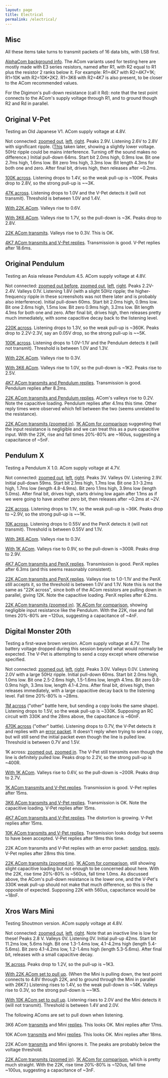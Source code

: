 ```yaml
---
layout: page
title: Electrical
permalink: /electrical/
---
```


## Misc

All these items take turns to transmit packets of 16 data bits, with LSB first.

[AlphaCom background info](https://www.alphahub.site/guide). The ACom variants used for testing here are mostly made with E3 series resistors, named after R1, with R2 equal to R1 plus the resistor 2 ranks below it. For example: R1=4K7 with R2=4K7+1K; R1=10K with R2=10K+2K2. R1=3K6 with R2=4K7 is also present, to be closer to the ACom recommended values.

For the Digimon's pull-down resistance (call it Rd): note that the test point connects to the ACom's supply voltage through R1, and to ground though R2 and Rd in parallel.

## Original V-Pet

Testing an Old Japanese V1. ACom supply voltage at 4.8V.

Not connected: [zoomed out](/images/scope/vpet_open_20ms.png), [left](/images/scope/vpet_open1.png), [right](/images/scope/vpet_open2.png). Peaks 2.9V. Listening 2.6V to 2.8V with significant ripple. ([This](/images/scope/vpet_open_ripple_later.png) taken later, showing a slightly lower voltage. 50Hz ripple could be mains interference. Turning off the sound makes no difference.) Initial pull-down 64ms. Start bit 2.0ms high, 0.9ms low. Bit one 2.7ms high, 1.6ms low. Bit zero 1ms high, 3.3ms low. Bit length 4.3ms for both one and zero. After final bit, drives high, then releases after ~0.2ms.

[100K across](/images/scope/vpet_100k.png). Listening drops to 1.4V, so the weak pull-up is ~100K. Peaks drop to 2.8V, so the strong pull-up is ~~3K.

[47K across](/images/scope/vpet_47k_pulled.png). Listening drops to 1.0V and the V-Pet detects it (will not transmit). Threshold is between 1.0V and 1.4V.

[With 22K ACom](/images/scope/vpet_ar22k.png). Valleys rise to 0.6V.

[With 3K6 ACom](/images/scope/vpet_ar3k6.png). Valleys rise to 1.7V, so the pull-down is ~3K. Peaks drop to 2.8V.

[22K ACom transmits](/images/scope/vpet_as22k.png). Valleys rise to 0.3V. This is OK.

[4K7 ACom transmits and V-Pet replies](/images/scope/vpet_asr4k7.png). Transmission is good. V-Pet replies after 18.6ms.

## Original Pendulum

Testing an Asia release Pendulum 4.5. ACom supply voltage at 4.8V.

Not connected: [zoomed out before](/images/scope/pen_open_20ms_before.png), [zoomed out](/images/scope/pen_open_20ms.png), [left](/images/scope/pen_open1.png), [right](/images/scope/pen_open2.png). Peaks 2.2V-2.4V. Valleys 0.1V. Listening 1.8V (with a slight 50Hz ripple; the higher-frequency ripple in these screenshots was not there later and is probably also interference). Initial pull-down 60ms. Start bit 2.0ms high, 0.9ms low. Bit one 2.6ms high, 1.5ms low. Bit zero 0.9ms high, 3.2ms low. Bit length 4.1ms for both one and zero. After final bit, drives high, then releases pretty much immediately, with some capacitive decay back to the listening level.

[220K across](/images/scope/pen_220k.png). Listening drops to 1.3V, so the weak pull-up is ~360K. Peaks drop to 2.2V-2.3V, say an 0.05V drop, so the strong pull-up is ~~5K.

[100K across](/images/scope/pen_100k_pulled.png). Listening drops to 1.0V-1.1V and the Pendulum detects it (will not transmit). Threshold is between 1.0V and 1.3V.

[With 22K ACom](/images/scope/pen_ar22k.png). Valleys rise to 0.3V.

[With 3K6 ACom](/images/scope/pen_ar3k6.png). Valleys rise to 1.0V, so the pull-down is ~1K2. Peaks rise to 2.5V.

[4K7 ACom transmits and Pendulum replies](/images/scope/pen_asr4k7.png). Transmission is good. Pendulum replies after 8.2ms.

[22K ACom transmits and Pendulum replies](/images/scope/pen_asr22k.png). ACom's valleys rise to 0.2V. Note the capacitive loading. Pendulum replies after 4.1ms this time. Other reply times were observed which fell between the two (seems unrelated to the resistance).

[22K ACom transmits (zoomed in)](/images/scope/pen_as22k_1ms.png). [1K ACom for comparison](/images/scope/pen_as1k_1ms.png) suggesting that the input resistance is negligible and we can treat this as a pure capacitive input. With the 22K, rise and fall times 20%-80% are ~160us, suggesting a capacitance of ~5nF.

## Pendulum X

Testing a Pendulum X 1.0. ACom supply voltage at 4.7V.

Not connected: [zoomed out](/images/scope/penx_open_20ms.png), [left](/images/scope/penx_open1.png), [right](/images/scope/penx_open2.png). Peaks 3V. Valleys 0V. Listening 2.9V. Initial pull-down 59ms. Start bit 2.1ms high, 1.7ms low. Bit one 3.1-3.2ms high, 1.7ms low (length 4.8-4.9ms). Bit zero 1.1ms high, 3.9ms low (length 5.0ms). After final bit, drives high, starts driving low again after 1.1ms as if we were going to have another zero bit, then releases after ~0.2ms at ~2V.

[22K across](/images/scope/penx_22k.png). Listening drops to 1.1V, so the weak pull-up is ~36K. Peaks drop to ~2.9V, so the strong pull-up is ~~1K.

[10K across](/images/scope/penx_10k_pulled.png). Listening drops to 0.55V and the PenX detects it (will not transmit). Threshold is between 0.55V and 1.1V.

[With 3K6 ACom](/images/scope/penx_ar3k6.png). Valleys rise to 0.3V.

[With 1K ACom](/images/scope/penx_ar1k.png). Valleys rise to 0.9V, so the pull-down is ~300R. Peaks drop to 2.9V.

[4K7 ACom transmits and PenX replies](/images/scope/penx_asr4k7.png). Transmission is good. PenX replies after 6.3ms (and this seems reasonably consistent).

[22K ACom transmits and PenX replies](/images/scope/penx_asr22k_ok.png). Valleys rise to 1.0-1.1V and the PenX still accepts it, so the threshold is between 1.0V and 1.1V. Note this is not the same as "22K across", since both of the ACom resistors are pulling down in parallel, giving 12K. Note the capacitive loading. PenX replies after 6.2ms.

[22K ACom transmits (zoomed in)](/images/scope/penx_as22k_1ms.png). [1K ACom for comparison](/images/scope/penx_as1k_1ms.png), showing negligible input resistance like the Pendulum. With the 22K, rise and fall times 20%-80% are ~120us, suggesting a capacitance of ~4nF.

## Digital Monster 20th

Testing a first-wave brown version. ACom supply voltage at 4.7V. The battery voltage dropped during this session beyond what would normally be expected. The V-Pet is attempting to send a copy except where otherwise specified.

Not connected: [zoomed out](/images/scope/dm20_open_50ms.png), [left](/images/scope/dm20_open1.png), [right](/images/scope/dm20_open2.png). Peaks 3.0V. Valleys 0.0V. Listening 2.0V with a large 50Hz ripple. Initial pull-down 60ms. Start bit 2.0ms high, 1.0ms low. Bit one 2.5-2.6ms high, 1.5-1.6ms low, length 4.1ms. Bit zero 0.8-0.9ms high, 3.3ms low, length 4.1-4.2ms. After final bit, drives high, then releases immediately, with a large capacitive decay back to the listening level. Fall time 20%-80% is ~28ms.

[1M across](/images/scope/dm20_1M_other_50ms.png) ("other" battle here, but sending a copy looks the same shape). Listening drops to 1.5V, so the weak pull-up is ~330K. Supposing an RC circuit with 330K and the 28ms above, the capacitance is ~60nF.

[470K across](/images/scope/dm20_470k_other_50ms.png) ("other" battle). Listening drops to 0.7V, the V-Pet detects it and replies with an [error packet](/images/scope/dm20_470k_other_20ms_pkt2.png). It doesn't reply when trying to send a copy, but will still send the initial packet even though the line is pulled low. Threshold is between 0.7V and 1.5V.

1K across: [zoomed out](/images/scope/dm20_1k_20ms.png), [zoomed in](/images/scope/dm20_1k.png). The V-Pet still transmits even though the line is definitely pulled low. Peaks drop to 2.2V, so the strong pull-up is ~400R.

[With 1K ACom](/images/scope/dm20_ar1k.png). Valleys rise to 0.6V, so the pull-down is ~200R. Peaks drop to 2.7V.

[1K ACom transmits and V-Pet replies](/images/scope/dm20_asr1k.png). Transmission is good. V-Pet replies after 15ms.

[3K6 ACom transmits and V-Pet replies](/images/scope/dm20_asr3k6.png). Transmission is OK. Note the capacitive loading. V-Pet replies after 15ms.

[4K7 ACom transmits and V-Pet replies](/images/scope/dm20_asr4k7.png). The distortion is growing. V-Pet replies after 15ms.

[10K ACom transmits and V-Pet replies](/images/scope/dm20_asr10k_20ms_2.png). Transmission looks dodgy but seems to have been accepted. V-Pet replies after 19ms this time.

22K ACom transmits and V-Pet replies with an error packet: [sending](/images/scope/dm20_asr22k_20ms_1.png), [reply](/images/scope/dm20_asr22k_20ms_2.png). V-Pet replies after 28ms this time.

[22K ACom transmits (zoomed in)](/images/scope/dm20_as22k_2ms.png). [1K ACom for comparison](/images/scope/dm20_as1k_2ms.png), still showing slight capacitive loading but not enough to be concerned about here. With the 22K, rise time 20%-80% is ~560us, fall time 1.0ms. As discussed above, the ACom's pull-down resistance is the lower one, and the V-Pet's 330K weak pull-up should not make that much difference, so this is the opposite of expected. Supposing 22K with 560us, capacitance would be ~18nF.

## Xros Wars Mini

Testing Shoutmon version. ACom supply voltage at 4.8V.

Not connected: [zoomed out](/images/scope/xrosmini_open_20ms.png), [left](/images/scope/xrosmini_open1.png), [right](/images/scope/xrosmini_open2.png). Note that an inactive line is low for these! Peaks 2.8 V. Valleys 0V. Listening 0V. Initial pull-up 42ms. Start bit 11.2ms low, 5.6ms high. Bit one 1.3-1.4ms low, 4.1-4.2ms high (length 5.4-5.6ms). Bit zero 4.1-4.2ms low, 1.2-1.4ms high (length 5.3-5.6ms). After final bit, releases with a small capacitive decay.

[1K across](/images/scope/xrosmini_1k.png). Peaks drop to 1.2V, so the pull-up is ~1K3.

[With 22K ACom set to pull up](/images/scope/xrosmini_aur22k.png). (When the Mini is pulling down, the test point connects to 4.8V through 22K, and to ground through the Mini in parallel with 26K7.) Listening rises to 1.4V, so the weak pull-down is ~14K. Valleys rise to 0.3V, so the strong pull-down is ~~1K5.

[With 10K ACom set to pull up](/images/scope/xrosmini_au10k_error.png). Listening rises to 2.0V and the Mini detects it (will not transmit). Threshold is between 1.4V and 2.0V.

The following AComs are set to pull down when listening.

3K6 ACom [transmits](/images/scope/xrosmini_asr3k6_1.png) and Mini [replies](/images/scope/xrosmini_asr3k6_2.png). This looks OK. Mini replies after 17ms.

10K ACom [transmits](/images/scope/xrosmini_asr10k_1.png) and Mini [replies](/images/scope/xrosmini_asr10k_2.png). This looks OK. Mini replies after 18ms.

22K ACom [transmits](/images/scope/xrosmini_as22k_noreply.png) and Mini ignores it. The peaks are probably below the voltage threshold.

[22K ACom transmits (zoomed in)](/images/scope/xrosmini_as22k_1ms.png). [1K ACom for comparison](/images/scope/xrosmini_as1k_1ms.png), which is pretty much straight. With the 22K, rise time 20%-80% is ~120us, fall time ~100us, suggesting a capacitance of ~3nF.

